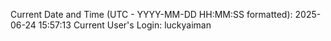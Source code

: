 Current Date and Time (UTC - YYYY-MM-DD HH:MM:SS formatted): 2025-06-24 15:57:13
Current User's Login: luckyaiman
